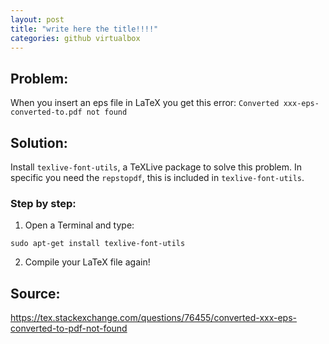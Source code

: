 ```yaml
---
layout: post
title: "write here the title!!!!"
categories: github virtualbox
---
```


## Problem: 

When you insert an eps file in LaTeX you get this error:
`Converted xxx-eps-converted-to.pdf not found`

## Solution:
Install `texlive-font-utils`, a TeXLive package to solve this problem. In specific you need the `repstopdf`, this is included in `texlive-font-utils`.


### Step by step:

1. Open a Terminal and type:

```
sudo apt-get install texlive-font-utils
```

2. Compile your LaTeX file again!


## Source:

<https://tex.stackexchange.com/questions/76455/converted-xxx-eps-converted-to-pdf-not-found>